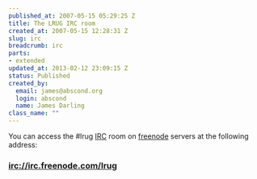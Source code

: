 ```yaml
--- 
published_at: 2007-05-15 05:29:25 Z
title: The LRUG IRC room
created_at: 2007-05-15 12:28:31 Z
slug: irc
breadcrumb: irc
parts: 
- extended
updated_at: 2013-02-12 23:09:15 Z
status: Published
created_by: 
  email: james@abscond.org
  login: abscond
  name: James Darling
class_name: ""
---
```


You can access the #lrug [IRC][1] room on [freenode][2] servers at the following address:

### <a href="irc://irc.freenode.com/lrug">irc://irc.freenode.com/lrug</a>

<!-- more to come soon -->

[1]:http://en.wikipedia.org/wiki/Internet_Relay_Chat
[2]:http://freenode.net/
